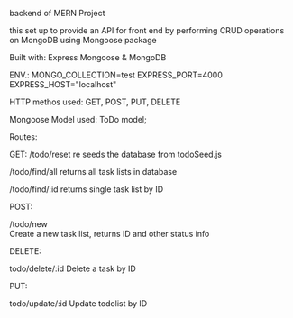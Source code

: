 backend of MERN Project

this set up to provide an API for front end by performing CRUD operations on MongoDB using Mongoose package

Built with:
Express
Mongoose & MongoDB

ENV.:
MONGO_COLLECTION=test
EXPRESS_PORT=4000
EXPRESS_HOST="localhost"

HTTP methos used:
GET, POST, PUT, DELETE

Mongoose Model used: ToDo model;

Routes:

GET:
/todo/reset
re seeds the database from todoSeed.js

/todo/find/all
returns all task lists in database

/todo/find/:id
returns single task list by ID

POST:

/todo/new  
Create a new task list, returns ID and other status info

DELETE:

todo/delete/:id
Delete a task by ID

PUT:

todo/update/:id
Update todolist by ID
